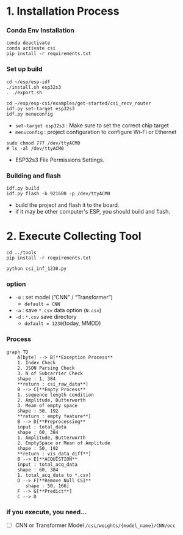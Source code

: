 
# 1. Installation Process

### Conda Env Installation

```
conda deactivate
conda activate csi
pip install -r requirements.txt 
```

### Set up build
```
cd ~/esp/esp-idf
./install.sh esp32s3
. ./export.sh
```

```
cd ~/esp/esp-csi/examples/get-started/csi_recv_router
idf.py set-target esp32s3
idf.py menuconfig
```
- `set-target esp32s3` : Make sure to set the correct chip target
- `menuconfig` : project configuration to configure Wi-Fi or Ethernet

```
sudo chmod 777 /dev/ttyACM0
# ls -al /dev/ttyACM0
```
- ESP32s3 File Permissions Settings.


### Building  and flash
```
idf.py build
idf.py flash -b 921600 -p /dev/ttyACM0
```
- build the project and flash it to the board.
- if it may be other computer's ESP, you should build and flash.


# 2. Execute Collecting Tool
```
cd ../tools
pip install -r requirements.txt
```

```
python csi_inf_1230.py 
```
### option
- `-m` : set model (”CNN” / “Transformer”)
  -  `default = CNN`
- `-a` : save `*.csv` data option (`N.csv`)
- `-d` : `*.csv` save directory
  - `default = 1230`(today, MMDD)


### Process
```mermaid
graph TD
    A[byte] --> B[**Exception Process**
    1. Index Check
    2. JSON Parsing Check
    3. N of Subcarrier Check
    shape : 1, 384
    **return : csi_raw_data**]
    B --> C[**Empty Process**
    1. sequence length condition
    2. Amplitude, Butterworth
    3. Mean of empty space
    shape : 50, 192
    **return : empty feature**]
    B --> D[**Preprocessing**
    input : total_data
    shape : 60, 384
    1. Amplitude, Butterworth
    2. EmptySpace or Mean of Amplitude
    shape : 50, 192
    **return : vis_data_diff**]
    B --> E[**ACQUISTION**
    input : total_acq_data
    shape : 60, 384
    1. total_acq_data to *.csv]
    D --> F[**Remove Null CSI**
       shape : 50, 166]
    F --> G[**Predict**]
    C --> D
```

### if you execute, you need...
- [ ] CNN or Transformer Model `/csi/weights/{model_name}/CNN/occ`


